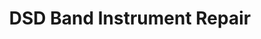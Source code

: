 ---
title: "DSD Band Instrument Repair"
url: /barling/dsd-band-instrument-repair/
shop: Instrumente
---